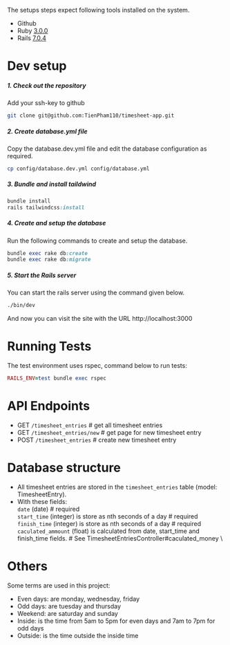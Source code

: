 The setups steps expect following tools installed on the system.

- Github
- Ruby [3.0.0](https://github.com/TienPham110/timesheet-app/blob/fffc0905a85e5b0a2fe159b878f1c515886d4359/.ruby-version#L1)
- Rails [7.0.4](https://github.com/TienPham110/timesheet-app/blob/fffc0905a85e5b0a2fe159b878f1c515886d4359/Gemfile#L7)

# Dev setup
##### 1. Check out the repository

Add your ssh-key to github

```bash
git clone git@github.com:TienPham110/timesheet-app.git
```
##### 2. Create database.yml file

Copy the database.dev.yml file and edit the database configuration as required.

```bash
cp config/database.dev.yml config/database.yml
```

##### 3. Bundle and install taildwind

```ruby
bundle install
rails tailwindcss:install
```

##### 4. Create and setup the database

Run the following commands to create and setup the database.

```ruby
bundle exec rake db:create
bundle exec rake db:migrate
```

##### 5. Start the Rails server

You can start the rails server using the command given below.

```bash
./bin/dev
```

And now you can visit the site with the URL http://localhost:3000

# Running Tests
The test environment uses rspec, command below to run tests:

```ruby
RAILS_ENV=test bundle exec rspec
```

# API Endpoints
  - GET `/timesheet_entries` # get all timesheet entries
  - GET `/timesheet_entries/new` # get page for new timesheet entry
  - POST `/timesheet_entries` # create new timesheet entry

# Database structure
  - All timesheet entries are stored in the `timesheet_entries` table (model: TimesheetEntry).
  - With these fields: \
    `date` (date) # required \
    `start_time` (integer) is store as nth seconds of a day # required \
    `finish_time` (integer) is store as nth seconds of a day # required \
    `caculated_ammount` (float) is calculated from date, start_time and finish_time fields. # See TimesheetEntriesController#caculated_money \

# Others
  Some terms are used in this project:

  - Even days: are monday, wednesday, friday
  - Odd days: are tuesday and thursday
  - Weekend: are saturday and sunday
  - Inside: is the time from 5am to 5pm for even days and 7am to 7pm for odd days
  - Outside: is the time outside the inside time
